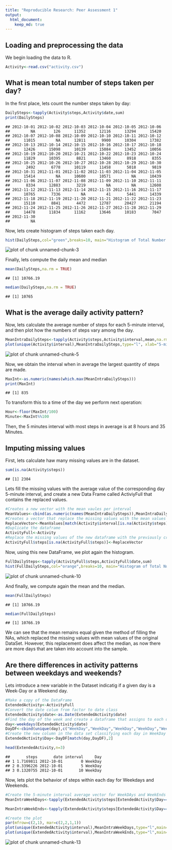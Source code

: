 ```yaml
---
title: "Reproducible Research: Peer Assessment 1"
output: 
  html_document:
    keep_md: true
---
```



## Loading and preprocessing the data

We begin loading the data to R.

```r
Activity<-read.csv("activity.csv")
```



## What is mean total number of steps taken per day?
In the first place, lets count the number steps taken by day: 


```r
DailySteps<-tapply(Activity$steps,Activity$date,sum)
print(DailySteps)
```

```
## 2012-10-01 2012-10-02 2012-10-03 2012-10-04 2012-10-05 2012-10-06 
##         NA        126      11352      12116      13294      15420 
## 2012-10-07 2012-10-08 2012-10-09 2012-10-10 2012-10-11 2012-10-12 
##      11015         NA      12811       9900      10304      17382 
## 2012-10-13 2012-10-14 2012-10-15 2012-10-16 2012-10-17 2012-10-18 
##      12426      15098      10139      15084      13452      10056 
## 2012-10-19 2012-10-20 2012-10-21 2012-10-22 2012-10-23 2012-10-24 
##      11829      10395       8821      13460       8918       8355 
## 2012-10-25 2012-10-26 2012-10-27 2012-10-28 2012-10-29 2012-10-30 
##       2492       6778      10119      11458       5018       9819 
## 2012-10-31 2012-11-01 2012-11-02 2012-11-03 2012-11-04 2012-11-05 
##      15414         NA      10600      10571         NA      10439 
## 2012-11-06 2012-11-07 2012-11-08 2012-11-09 2012-11-10 2012-11-11 
##       8334      12883       3219         NA         NA      12608 
## 2012-11-12 2012-11-13 2012-11-14 2012-11-15 2012-11-16 2012-11-17 
##      10765       7336         NA         41       5441      14339 
## 2012-11-18 2012-11-19 2012-11-20 2012-11-21 2012-11-22 2012-11-23 
##      15110       8841       4472      12787      20427      21194 
## 2012-11-24 2012-11-25 2012-11-26 2012-11-27 2012-11-28 2012-11-29 
##      14478      11834      11162      13646      10183       7047 
## 2012-11-30 
##         NA
```

Now, lets create histogram of steps taken each day.


```r
hist(DailySteps,col="green",breaks=10, main="Histogram of Total Number of Daily Steps")
```

![plot of chunk unnamed-chunk-3](figure/unnamed-chunk-3-1.png) 

Finally, lets compute the daily mean and median


```r
mean(DailySteps,na.rm = TRUE)
```

```
## [1] 10766.19
```

```r
median(DailySteps,na.rm = TRUE)
```

```
## [1] 10765
```

## What is the average daily activity pattern?

Now, lets calculate the average number of steps for each 5-minute interval, and then plot how the numbers of steps vary among the day.

```r
MeanIntraDailySteps<-tapply(Activity$steps,Activity$interval,mean,na.rm=TRUE)
plot(unique(Activity$interval),MeanIntraDailySteps,type="l", xlab="5-minutes Intraday intervals", ylab = "Average number of steps")
```

![plot of chunk unnamed-chunk-5](figure/unnamed-chunk-5-1.png) 

Now, we obtain the interval when in average the largest quantity of steps are made.  


```r
MaxInt<-as.numeric(names(which.max(MeanIntraDailySteps)))
print(MaxInt)
```

```
## [1] 835
```
To transform this to a time of the day we perform next operation:


```r
Hour<-floor(MaxInt/100)
Minute<-MaxInt%%100
```
Then, the 5 minutes interval with most steps in average is at 8 hours and 35 Minutes.

## Imputing missing values

First, lets calculate haw many missing values are in the dataset.

```r
sum(is.na(Activity$steps))
```

```
## [1] 2304
```
Lets fill the missing values with the average value of the corresponding day 5-minute interval, and create a new Data Frame called ActiviyFull that contains the replaced values.

```r
#Creates a new vector with the mean vaules per interval
MeanValues<-cbind(as.numeric(names(MeanIntraDailySteps)),MeanIntraDailySteps)
#Creates a vector that replace the missing values with the mean values per interval
ReplaceVector<-MeanValues[match(Activity$interval[is.na(Activity$steps)],MeanValues),2]
#Duplicate the dataframe
ActivityFull<-Activity
#Replace the missing values of the new dataframe with the previously created vector of mean values per interval.
ActivityFull$steps[is.na(ActivityFull$steps)]<-ReplaceVector
```

Now, using this new DataFrame, we plot again the histogram.

```r
FullDailySteps<-tapply(ActivityFull$steps,ActivityFull$date,sum)
hist(FullDailySteps,col="orange",breaks=10, main="Histogram of Total Number of Daily Steps after replacing NAs")
```

![plot of chunk unnamed-chunk-10](figure/unnamed-chunk-10-1.png) 

And finally, we compute again the mean and the median.

```r
mean(FullDailySteps)
```

```
## [1] 10766.19
```

```r
median(FullDailySteps)
```

```
## [1] 10766.19
```
We can see that the mean remains equal given the method of filling the NAs, which replaced the missing values with mean values of the original DataSet. However, this replacement does affect the median, as now there are more days that are taken into account into the sample.

## Are there differences in activity patterns between weekdays and weekends?

Lets introduce a new variable in the Dataset indicatig if a given day is a Week-Day or a Weekend day.


```r
#Make a copy of the DataFrame
ExtendedActivity<-ActivityFull
#Convert the date colum from factor to date class
ExtendedActivity$date<-as.Date(ExtendedActivity$date)
#Find the day of the week and create a dataframe that assigns to each day of the week the category of WeekDay and WeekEnd accordanly.
day<-weekdays(ExtendedActivity$date)
DayDF<-cbind(unique(day),c("WeekDay","WeekDay","WeekDay","WeekDay","WeekDay","WeekEnd","WeekEnd"))
#Create the new column in the data set classifying each day in WeekDay or WeekEnd
ExtendedActivity$Day<-DayDF[match(day,DayDF),2]

head(ExtendedActivity,n=3)
```

```
##       steps       date interval     Day
## 1 1.7169811 2012-10-01        0 WeekDay
## 2 0.3396226 2012-10-01        5 WeekDay
## 3 0.1320755 2012-10-01       10 WeekDay
```

Now, lets plot the  behavior of steps within each day for Weekdays and Weekends.

```r
#Create the 5-minute interval average vector for WeekDAys and WeekEnds
MeanIntraWeekDays<-tapply(ExtendedActivity$steps[ExtendedActivity$Day=="WeekDay"],ExtendedActivity$interval[ExtendedActivity$Day=="WeekDay"],mean,na.rm=TRUE)

MeanIntraWeekEnds<-tapply(ExtendedActivity$steps[ExtendedActivity$Day=="WeekEnd"],ExtendedActivity$interval[ExtendedActivity$Day=="WeekEnd"],mean,na.rm=TRUE)

#Create the plot
par(mfrow=c(2,1), mar=c(2,2,1,1))
plot(unique(ExtendedActivity$interval),MeanIntraWeekDays,type="l",main="WeekDays", xlab="5-minutes Intraday intervals", ylab = "Average number of steps", col="cyan",lwd=3)
plot(unique(ExtendedActivity$interval),MeanIntraWeekEnds,type="l",main="WeekEnds", xlab="5-minutes Intraday intervals", ylab = "Average number of steps", col="cyan",lwd=3)
```

![plot of chunk unnamed-chunk-13](figure/unnamed-chunk-13-1.png) 
